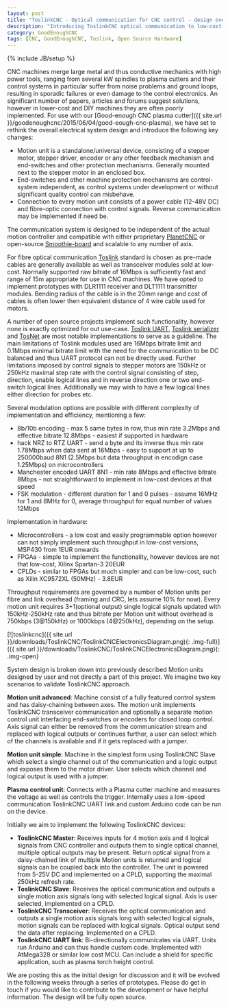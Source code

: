 ```yaml
---
layout: post
title: "ToslinkCNC - Optical communication for CNC control - design overview"
description: "Introducing ToslinkCNC optical communication to low-cost CNC machines"
category: GoodEnoughCNC
tags: [CNC, GoodEnoughCNC, Toslink, Open Source Hardware]
---
```

{% include JB/setup %}

CNC machines merge large metal and thus conductive mechanics with high power tools, ranging from several kW spindles to plasma cutters and their control systems in particular suffer from noise problems and ground loops, resulting in sporadic failures or even damage to the control electronics. An significant number of papers, articles and forums suggest solutions, however in lower-cost and DIY machines they are often poorly implemented. For use with our [Good-enough CNC plasma cutter]({{ site.url }}/goodenoughcnc/2015/06/04/good-eough-cnc-plasma), we have set to rethink the overall electrical system design and introduce the following key changes:

 * Motion unit is a standalone/universal device, consisting of a stepper motor, stepper driver, encoder or any other feedback mechanism and end-switches and other protection mechanisms. Generally mounted next to the stepper motor in an enclosed box.
 * End-switches and other machine protection mechanisms are control-system independent, as control systems under development or without significant quality control can misbehave.
 * Connection to every motion unit consists of a power cable (12-48V DC) and fibre-optic connection with control signals. Reverse communication may be implemented if need be.
 
The communication system is designed to be independent of the actual motion controller and compatible with either proprietary [PlanetCNC](http://planet-cnc.com) or open-source [Smoothie-board](http://smoothieware.org/smoothieboard) and scalable to any number of axis.

For fibre optical communication [Toslink](http://en.wikipedia.org/wiki/TOSLINK) standard is chosen as pre-made cables are generally available as well as transceiver modules sold at low-cost. Normally supported raw bitrate of 16Mbps is sufficiently fast and range of 15m appropriate for use in CNC machines. We have opted to implement prototypes with DLR1111 receiver and DLT1111 transmitter modules. Bending radius of the cable is in the 20mm range and cost of cables is often lower then equivalent distance of 4 wire cable used for motors.

A number of open source projects implement such functionality, however none is exactly optimized for out use-case. [Toslink UART](http://opencores.org/project,uart_fiber), [Toslink serializer](http://opencores.org/project,parallel_io_through_fiber) and [TosNet](http://robolabwiki.sdu.dk/mediawiki/index.php/TosNet) are most notable implementations to serve as a guideline. The main limitations of Toslink modules used are 16Mbps bitrate limit and 0.1Mbps minimal bitrate limit with the need for the communication to be DC balanced and thus UART protocol can not be directly used. Further limitations imposed by control signals to stepper motors are 150kHz or 250kHz maximal step rate with the control signal consisting of step, direction, enable logical lines and in reverse direction one or two end-switch logical lines. Additionally we may wish to have a few logical lines either direction for probes etc.
 
Several modulation options are possible with different complexity of implementation and efficiency, mentioning a few:

 * 8b/10b encoding - max 5 same bytes in row, thus min rate 3.2Mbps and effective bitrate 12.8Mbps - easiest if supported in hardware
 * hack NRZ to RTZ UART - send a byte and its inverse thus min rate 1.78Mbps when data sent at 16Mbps - easy to support at up to 250000baud 8N1 (2.5Mbps but data throughput in encodign case 1.25Mbps) on microcontrollers
 * Manchester encoded UART 8N1 - min rate 8Mbps and effective bitrate 8Mbps - not straightforward to implement in low-cost devices at that speed
 * FSK modulation - different duration for 1 and 0 pulses - assume 16MHz for 1 and 8MHz for 0, average throughput for equal number of values 12Mbps
 
Implementation in hardware:

 * Microcontrollers - a low cost and easily programmable option however can not simply implement such throughput in low-cost versions, MSP430 from 1EUR onwards
 * FPGAa - simple to implement the functionality, however devices are not that low-cost, Xilinx Spartan-3 20EUR
 * CPLDs - similar to FPGAs but much simpler and can be low-cost, such as Xilin XC9572XL (50MHz) - 3.8EUR
 
Throughput requirements are governed by a number of Motion units per fibre and link overhead (framing and CRC, lets assume 10% for now). Every motion unit requires 3+1(optional output) single logical signals updated with 150kHz-250kHz rate and thus bitrate per Motion unit without overhead is 750kbps (3@150kHz) or 1000kbps (4@250kHz), depending on the setup.

[![toslinkcnc]({{ site.url }}/downloads/ToslinkCNC/ToslinkCNCElectronicsDiagram.png){: .img-full}]({{ site.url }}/downloads/ToslinkCNC/ToslinkCNCElectronicsDiagram.png){: .img-open}

System design is broken down into previously described Motion units designed by user and not directly a part of this project. We imagine two key scenarios to validate ToslinkCNC approach.

**Motion unit advanced**: Machine consist of a fully featured control system and has daisy-chaining between axes. The motion unit implements ToslinkCNC transceiver communication and optionally a separate motion control unit interfacing end-switches or encoders for closed loop control. Axis signal can either be removed from the communication stream and replaced with logical outputs or continues further, a user can select which of the channels is available and if it gets replaced with a jumper.

**Motion unit simple**: Machine in the simplest form using ToslinkCNC Slave which select a single channel out of the communication and a logic output and exposes them to the motor driver. User selects which channel and logical output is used with a jumper.

**Plasma control unit**: Connects with a Plasma cutter machine and measures the voltage as well as controls the trigger. Internally uses a low-speed communication ToslinkCNC UART link and custom Arduino code can be run on the device.

Initially we aim to implement the following ToslinkCNC devices:

 * **ToslinkCNC Master**: Receives inputs for 4 motion axis and 4 logical signals from CNC controller and outputs them to single optical channel, multiple optical outputs may be present. Return optical signal from a daisy-chained link of multiple Motion units is returned and logical signals can be coupled back into the controller. The unit is powered from 5-25V DC and implemented on a CPLD, supporting the maximal 250kHz refresh rate.
 * **ToslinkCNC Slave**: Receives the optical communication and outputs a single motion axis signals long with selected logical signal. Axis is user selected, implemented on a CPLD.
 * **ToslinkCNC Transceiver**: Receives the optical communication and outputs a single motion axis signals long with selected logical signals, motion signals can be replaced with logical signals. Optical output send the data after replacing. Implemented on a CPLD.
 * **ToslinkCNC UART link**: Bi-directionally communicates via UART. Units run Arduino and can thus handle custom code. Implemented with AtMega328 or similar low cost MCU. Can include a shield for specific application, such as plasma torch height control.

We are posting this as the initial design for discussion and it will be evolved in the following weeks through a series of prototypes. Please do get in touch if you would like to contribute to the development or have helpful information. The design will be fully open source.

 
 



